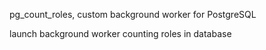 pg_count_roles, custom background worker for PostgreSQL


launch background worker counting roles in database
